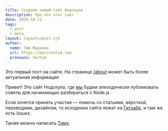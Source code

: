 ```yaml
---
title: Создали новый сайт Нодскула
description: Про что этот сайт
date: 2020-10-21
tags:
  - post
  - meta
layout: layouts/post.njk
author:
  name: Тим Маринин
  url: https://marinintim.com
  pronouns: he/him
---
```

<div class="warning">
	<!-- Это пример уведомления, что где-то на сайте есть более актуальная информация -->
	Это первый пост на сайте. На странице <a href="/about">/about</a> может быть более актуальная информация
</div>

Привет! Это сайт Нодскула, где [мы][editors] будем эпизодически публиковать
советы для начинающих разбираться с Node.js.

Если хочется принять участие — помочь со статьями, вёрсткой, переводами,
дизайном, то исходники сайта лежат на [Гитхабе][ngh], и там же есть *Issues*.

Также можно написать [Тиму][marinintim].

[editors]: /about/
[ngh]: https://github.com/nodeschool-spb/nodeschool.ru
[marinintim]: https://marinintim.com